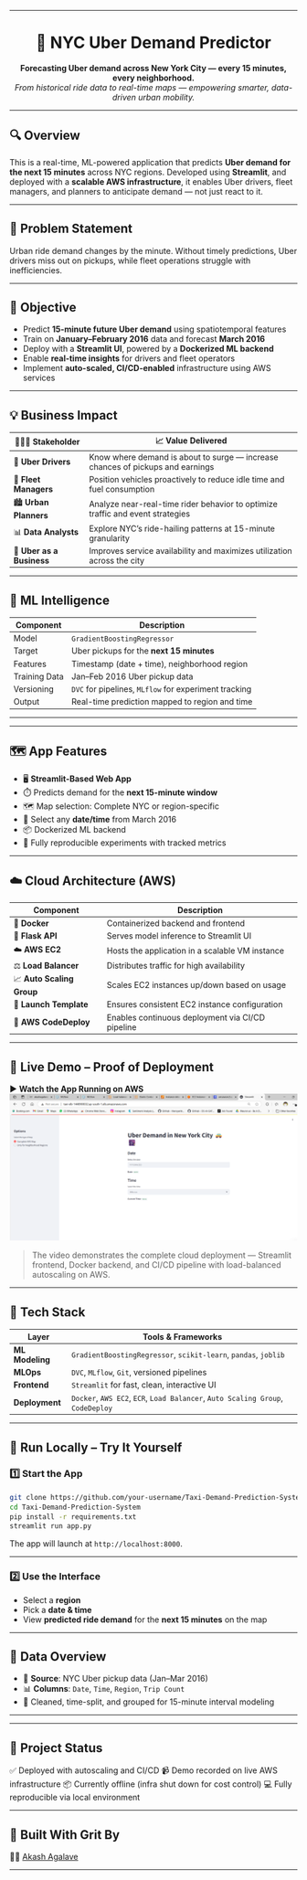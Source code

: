 

---

<h1 align="center">🚖 NYC Uber Demand Predictor</h1>

<p align="center">
  <b>Forecasting Uber demand across New York City — every 15 minutes, every neighborhood.</b><br/>
  <i>From historical ride data to real-time maps — empowering smarter, data-driven urban mobility.</i>
</p>

---

## 🔍 Overview

This is a real-time, ML-powered application that predicts **Uber demand for the next 15 minutes** across NYC regions. Developed using **Streamlit**, and deployed with a **scalable AWS infrastructure**, it enables Uber drivers, fleet managers, and planners to anticipate demand — not just react to it.

---

## 💼 Problem Statement

Urban ride demand changes by the minute. Without timely predictions, Uber drivers miss out on pickups, while fleet operations struggle with inefficiencies.

---

## 🎯 Objective

* Predict **15-minute future Uber demand** using spatiotemporal features
* Train on **January–February 2016** data and forecast **March 2016**
* Deploy with a **Streamlit UI**, powered by a **Dockerized ML backend**
* Enable **real-time insights** for drivers and fleet operators
* Implement **auto-scaled, CI/CD-enabled** infrastructure using AWS services

---

## 💡 Business Impact

| 🧑‍🤝‍🧑 Stakeholder      | 📈 Value Delivered                                                             |
| ------------------------- | ------------------------------------------------------------------------------ |
| 🚕 **Uber Drivers**       | Know where demand is about to surge — increase chances of pickups and earnings |
| 🚗 **Fleet Managers**     | Position vehicles proactively to reduce idle time and fuel consumption         |
| 🏙️ **Urban Planners**    | Analyze near-real-time rider behavior to optimize traffic and event strategies |
| 📊 **Data Analysts**      | Explore NYC’s ride-hailing patterns at 15-minute granularity                   |
| 💼 **Uber as a Business** | Improves service availability and maximizes utilization across the city        |

---

## 🧠 ML Intelligence

| Component     | Description                                           |
| ------------- | ----------------------------------------------------- |
| Model         | `GradientBoostingRegressor`                           |
| Target        | Uber pickups for the **next 15 minutes**              |
| Features      | Timestamp (date + time), neighborhood region          |
| Training Data | Jan–Feb 2016 Uber pickup data                         |
| Versioning    | `DVC` for pipelines, `MLflow` for experiment tracking |
| Output        | Real-time prediction mapped to region and time        |

---



---

## 🗺️ App Features

* 🖥️ **Streamlit-Based Web App**
* ⏱️ Predicts demand for the **next 15-minute window**
* 🗺️ Map selection: Complete NYC or region-specific
* 📅 Select any **date/time** from March 2016
* 📦 Dockerized ML backend
* 🧪 Fully reproducible experiments with tracked metrics

---

## ☁️ Cloud Architecture (AWS)

| Component                 | Description                                      |
| ------------------------- | ------------------------------------------------ |
| 🐳 **Docker**             | Containerized backend and frontend               |
| 🧠 **Flask API**          | Serves model inference to Streamlit UI           |
| ☁️ **AWS EC2**            | Hosts the application in a scalable VM instance  |
| ⚖️ **Load Balancer**      | Distributes traffic for high availability        |
| 📈 **Auto Scaling Group** | Scales EC2 instances up/down based on usage      |
| 🧬 **Launch Template**    | Ensures consistent EC2 instance configuration    |
| 🚀 **AWS CodeDeploy**     | Enables continuous deployment via CI/CD pipeline |

---

## 🎥 Live Demo – Proof of Deployment

▶️ **Watch the App Running on AWS**
[![Watch the Demo](Demo_Video/demo-thumbnail.png)](https://youtu.be/3qjKD__omR0)


> The video demonstrates the complete cloud deployment — Streamlit frontend, Docker backend, and CI/CD pipeline with load-balanced autoscaling on AWS.

---

## 🧰 Tech Stack

| Layer           | Tools & Frameworks                                                              |
| --------------- | ------------------------------------------------------------------------------- |
| **ML Modeling** | `GradientBoostingRegressor`, `scikit-learn`, `pandas`, `joblib`                 |
| **MLOps**       | `DVC`, `MLflow`, `Git`, versioned pipelines                                     |
| **Frontend**    | `Streamlit` for fast, clean, interactive UI                                     |
| **Deployment**  | `Docker`, `AWS EC2`, `ECR`, `Load Balancer`, `Auto Scaling Group`, `CodeDeploy` |

---

## 🧪 Run Locally – Try It Yourself

### 1️⃣ Start the App

```bash
git clone https://github.com/your-username/Taxi-Demand-Prediction-System.git
cd Taxi-Demand-Prediction-System
pip install -r requirements.txt
streamlit run app.py
```

The app will launch at `http://localhost:8000`.

---

### 2️⃣ Use the Interface

* Select a **region**
* Pick a **date & time**
* View **predicted ride demand** for the **next 15 minutes** on the map

---

## 📁 Data Overview

* 📍 **Source**: NYC Uber pickup data (Jan–Mar 2016)
* 📊 **Columns**: `Date`, `Time`, `Region`, `Trip Count`
* 🧹 Cleaned, time-split, and grouped for 15-minute interval modeling

---


---

## 📌 Project Status

✅ Deployed with autoscaling and CI/CD
📹 Demo recorded on live AWS infrastructure
📦 Currently offline (infra shut down for cost control)
💻 Fully reproducible via local environment

---

## 🙌 Built With Grit By

👨‍💻 [Akash Agalave](https://github.com/akashagalave)

---

